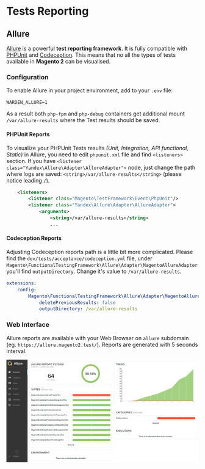 # Tests Reporting

## Allure

[Allure](http://allure.qatools.ru/) is a powerful **test reporting framework**. It is fully compatible with [PHPUnit](https://phpunit.de/) and  [Codeception](https://codeception.com/). This means that no all the types of tests available in **Magento 2** can be visualised.

### Configuration

To enable Allure in your project environment, add to your `.env` file:

```
WARDEN_ALLURE=1
```

As a result both `php-fpm` and `php-debug` containers get additional mount `/var/allure-results` where the Test results should be saved.

#### PHPUnit Reports

To visualize your PHPUnit Tests results *(Unit, Integration, API functional, Static)* in Allure, you need to edit `phpunit.xml` file and find `<listeners>` section. If you have `<listener class="Yandex\Allure\Adapter\AllureAdapter">` node, just change the path where logs are saved: `<string>/var/allure-results</string>` (please notice leading `/`).

```xml
    <listeners>
        <listener class="Magento\TestFramework\Event\PhpUnit"/>
        <listener class="Yandex\Allure\Adapter\AllureAdapter">
            <arguments>
                <string>/var/allure-results</string>
                ...
```

#### Codeception Reports

Adjusting Codeception reports path is a little bit more complicated. Please find the `dev/tests/acceptance/codeception.yml` file, under `Magento\FunctionalTestingFramework\Allure\Adapter\MagentoAllureAdapter` you'll find `outputDirectory`. Change it's value to `/var/allure-results`.

```yaml
extensions:
    config:
        Magento\FunctionalTestingFramework\Allure\Adapter\MagentoAllureAdapter:
            deletePreviousResults: false
            outputDirectory: /var/allure-results
```

### Web Interface

Allure reports are available with your Web Browser on `allure` subdomain (eg. `https://allure.magento2.test/`). Reports are generated with 5 seconds interval. 

![Example Report generated with Allure](screenshots/allure-reporting.png)
